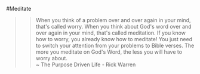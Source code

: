 #Meditate

>> When you think of a problem over and over again in your mind, that's called worry. When you think about God's word over and over again in your mind, that's called meditation. If you know how to worry, you already know how to meditate! You just need to switch your attention from your problems to Bible verses. The more you meditate on God's Word, the less you will have to worry about.  
~ The Purpose Driven Life - Rick Warren
